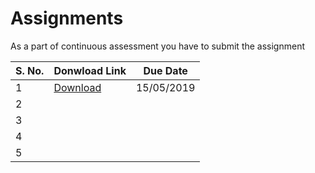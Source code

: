 # Assignments

As a part of continuous assessment you have to submit the assignment 

| S. No. 	| Donwload Link 	| Due Date 	|
|--------	|---------------	|----------	|
| 1      	|  [Download](PDFs/201719A1.pdf)             	|  15/05/2019  |
| 2      	|               	|          	|
| 3      	|               	|          	|
| 4      	|               	|          	|
| 5      	|               	|          	|
